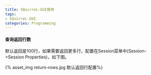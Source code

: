 ```yaml
---
title: SQuirreL-GUI使用
tags:
- SQuirreL GUI
categories: Programming
---
```


#### 查询返回行数

默认返回是100行，如果需要返回更多行，配置在Session菜单中(Session->Session Properties)，如下图。

{% asset_img return-rows.jpg 默认返回行配置%}



